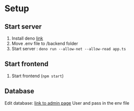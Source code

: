 # Setup
## Start server
1. Install deno [link](https://deno.land)
2. Move .env file to /backend folder
3. Start server : `deno run --allow-net --allow-read app.ts`

## Start frontend
1. Start frontend (`npm start`)

## Database
Edit database: [link to admin page](`https://mysqladmin-pub.nethely.hu`)
User and pass in the env file